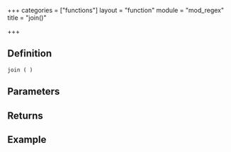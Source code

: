 +++
categories = ["functions"]
layout = "function"
module = "mod_regex"
title = "join()"

+++

## Definition

    join ( )

## Parameters

## Returns

## Example
